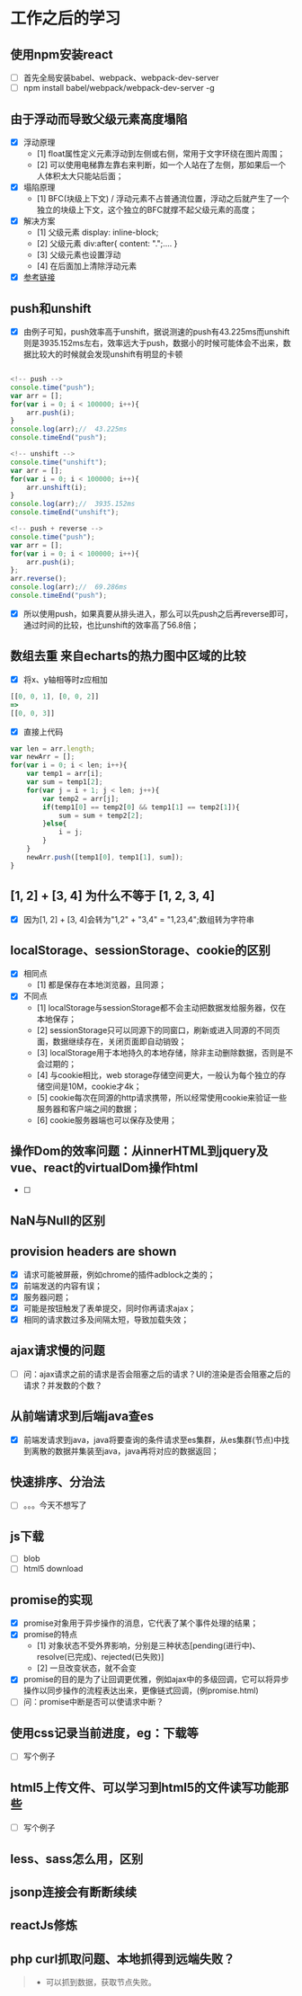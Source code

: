 # 工作之后的学习

## 使用npm安装react
- [ ] 首先全局安装babel、webpack、webpack-dev-server
- [ ] npm install babel/webpack/webpack-dev-server -g

## 由于浮动而导致父级元素高度塌陷
- [x] 浮动原理
	- [1] float属性定义元素浮动到左侧或右侧，常用于文字环绕在图片周围；
	- [2] 可以使用电梯靠左靠右来判断，如一个人站在了左侧，那如果后一个人体积太大只能站后面；
- [x] 塌陷原理
	- [1] BFC(块级上下文) / 浮动元素不占普通流位置，浮动之后就产生了一个独立的块级上下文，这个独立的BFC就撑不起父级元素的高度；
- [x] 解决方案
	- [1] 父级元素 display: inline-block;
	- [2] 父级元素 div:after{ content: ".";.... }
	- [3] 父级元素也设置浮动
	- [4] 在后面加上清除浮动元素
- [x] [参考链接](https://www.zhihu.com/question/30938856)

## push和unshift
- [x] 由例子可知，push效率高于unshift，据说测速的push有43.225ms而unshift则是3935.152ms左右，效率远大于push，数据小的时候可能体会不出来，数据比较大的时候就会发现unshift有明显的卡顿
``` javascript

<!-- push -->
console.time("push");
var arr = [];
for(var i = 0; i < 100000; i++){
	arr.push(i);
}
console.log(arr);//  43.225ms
console.timeEnd("push");

<!-- unshift -->
console.time("unshift");
var arr = [];
for(var i = 0; i < 100000; i++){
	arr.unshift(i);
}
console.log(arr);//  3935.152ms
console.timeEnd("unshift");

<!-- push + reverse -->
console.time("push");
var arr = [];
for(var i = 0; i < 100000; i++){
	arr.push(i);
};
arr.reverse();
console.log(arr);//  69.286ms
console.timeEnd("push");

```
- [x] 所以使用push，如果真要从排头进入，那么可以先push之后再reverse即可，通过时间的比较，也比unshift的效率高了56.8倍；

## 数组去重 来自echarts的热力图中区域的比较
- [x] 将x、y轴相等时z应相加
``` javascript
[[0, 0, 1], [0, 0, 2]]
=>
[[0, 0, 3]]
```
- [x] 直接上代码
``` javascript
var len = arr.length;
var newArr = [];
for(var i = 0; i < len; i++){
	var temp1 = arr[i];
	var sum = temp1[2];
	for(var j = i + 1; j < len; j++){
		var temp2 = arr[j];
		if(temp1[0] == temp2[0] && temp1[1] == temp2[1]){
			sum = sum + temp2[2];
		}else{
			i = j;
		}
	}
	newArr.push([temp1[0], temp1[1], sum]);
}
```

## [1, 2] + [3, 4] 为什么不等于 [1, 2, 3, 4]
- [x] 因为[1, 2] + [3, 4]会转为"1,2" + "3,4" = "1,23,4";数组转为字符串

## localStorage、sessionStorage、cookie的区别
- [x] 相同点
	- [1] 都是保存在本地浏览器，且同源；
- [x] 不同点
	- [1] localStorage与sessionStorage都不会主动把数据发给服务器，仅在本地保存；
	- [2] sessionStorage只可以同源下的同窗口，刷新或进入同源的不同页面，数据继续存在，关闭页面即自动销毁；
	- [3] localStorage用于本地持久的本地存储，除非主动删除数据，否则是不会过期的；
	- [4] 与cookie相比，web storage存储空间更大，一般认为每个独立的存储空间是10M，cookie才4k；
	- [5] cookie每次在同源的http请求携带，所以经常使用cookie来验证一些服务器和客户端之间的数据；
	- [6] cookie服务器端也可以保存及使用；

## 操作Dom的效率问题：从innerHTML到jquery及vue、react的virtualDom操作html
- [ ] 

## NaN与Null的区别

## provision headers are shown
- [x] 请求可能被屏蔽，例如chrome的插件adblock之类的；
- [x] 前端发送的内容有误；
- [x] 服务器问题；
- [x] 可能是按钮触发了表单提交，同时你再请求ajax；
- [x] 相同的请求数过多及间隔太短，导致加载失效；

## ajax请求慢的问题
- [ ] 问：ajax请求之前的请求是否会阻塞之后的请求？UI的渲染是否会阻塞之后的请求？并发数的个数？

## 从前端请求到后端java查es
- [x] 前端发请求到java，java将要查询的条件请求至es集群，从es集群(节点)中找到离散的数据并集装至java，java再将对应的数据返回；

## 快速排序、分治法
- [ ] 。。。今天不想写了

## js下载
- [ ] blob
- [ ] html5 download

## promise的实现
- [x] promise对象用于异步操作的消息，它代表了某个事件处理的结果；
- [x] promise的特点
	- [1] 对象状态不受外界影响，分别是三种状态[pending(进行中)、resolve(已完成)、rejected(已失败)]
	- [2] 一旦改变状态，就不会变
- [x] promise的目的是为了让回调更优雅，例如ajax中的多级回调，它可以将异步操作以同步操作的流程表达出来，更像链式回调，(例promise.html)
- [ ] 问：promise中断是否可以使请求中断？

## 使用css记录当前进度，eg：下载等
- [ ] 写个例子

## html5上传文件、可以学习到html5的文件读写功能那些
- [ ] 写个例子

## less、sass怎么用，区别

## jsonp连接会有断断续续

## reactJs修炼

## php curl抓取问题、本地抓得到远端失败？
> * 可以抓到数据，获取节点失败。